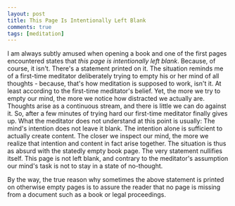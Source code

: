```yaml
---
layout: post
title: This Page Is Intentionally Left Blank
comments: true
tags: [meditation]
---
```

I am always subtly amused when opening a book and one of the first pages encountered states that _this page is intentionally left blank_. Because, of course, it isn't. There's a statement printed on it. The situation reminds me of a first-time meditator deliberately trying to empty his or her mind of all thoughts - because, that's how meditation is supposed to work, isn't it. At least according to the first-time meditator's belief. Yet, the more we try to empty our mind, the more we notice how distracted we actually are.<!--more--> Thoughts arise as a continuous stream, and there is little we can do against it. So, after a few minutes of trying hard our first-time meditator finally gives up. What the meditator does not understand at this point is usually: The mind's intention does not leave it blank. The intention alone is sufficient to actually create content. The closer we inspect our mind, the more we realize that intention and content in fact arise together. The situation is thus as absurd with the statedly empty book page. The very statement nullifies itself. This page is not left blank, and contrary to the meditator's assumption our mind's task is not to stay in a state of no-thought.

By the way, the true reason why sometimes the above statement is printed on otherwise empty pages is to assure the reader that no page is missing from a document such as a book or legal proceedings.